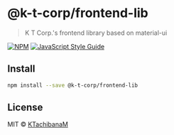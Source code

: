 # @k-t-corp/frontend-lib

> K T Corp.&#x27;s frontend library based on material-ui

[![NPM](https://img.shields.io/npm/v/@k-t-corp/frontend-lib.svg)](https://www.npmjs.com/package/@k-t-corp/frontend-lib) [![JavaScript Style Guide](https://img.shields.io/badge/code_style-standard-brightgreen.svg)](https://standardjs.com)

## Install

```bash
npm install --save @k-t-corp/frontend-lib
```

## License

MIT © [KTachibanaM](https://github.com/KTachibanaM)

